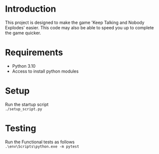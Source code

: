 # Introduction
This project is designed to make the game 'Keep Talking and Nobody Explodes' easier. 
This code may also be able to speed you up to complete the game quicker. 

# Requirements
* Python 3.10
* Access to install python modules

# Setup
Run the startup script <br>
```./setup_script.py```

# Testing
Run the Functional tests as follows <br>
```.\env\Scripts\python.exe -m pytest```